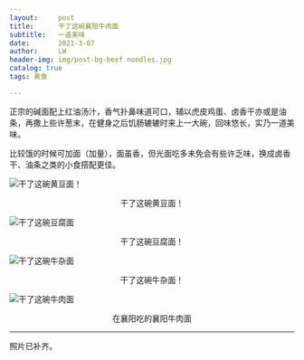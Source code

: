 ```yaml
---
layout:     post
title:      干了这碗襄阳牛肉面
subtitle:   一道美味
date:       2021-3-07
author:     LW
header-img: img/post-bg-beef noodles.jpg
catalog: true
tags: 美食

---
```


正宗的碱面配上红油汤汁，香气扑鼻味道可口，辅以虎皮鸡蛋、卤香干亦或是油条，再撒上些许葱末，在健身之后饥肠辘辘时来上一大碗，回味悠长，实乃一道美味。

比较饿的时候可加面（加量），面虽香，但光面吃多未免会有些许乏味，换成卤香干、油条之类的小食搭配更佳。

<!--more-->

![干了这碗黄豆面！](https://cdn.jsdelivr.net/gh/lei-wei/pic_bed/img/5c5630ff686cfb41.jpg "干了这碗黄豆面！")
<center>干了这碗黄豆面！</center>

![干了这碗豆腐面](https://cdn.jsdelivr.net/gh/lei-wei/pic_bed/img/4d46b487b8810d09.jpg "干了这碗豆腐面！")
<center>干了这碗豆腐面！</center>

![干了这碗牛杂面](https://cdn.jsdelivr.net/gh/lei-wei/pic_bed/img/560cd2ac5379b0e1.jpg "干了这碗牛杂面！")
<center>干了这碗牛杂面！</center>

![干了这碗牛肉面](https://cdn.jsdelivr.net/gh/lei-wei/pic_bed/img/61a234d8f9c3dfb1.jpg "干了这碗牛肉面！")
<center>在襄阳吃的襄阳牛肉面</center>

---
照片已补齐。
